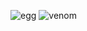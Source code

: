 ![egg](https://capsule-render.vercel.app/api?type=egg&color=6E1D0C&height=210)
![venom](https://capsule-render.vercel.app/api?type=venom&height=200&text=Expect%20the%20unexpected!&fontSize=70&color=0:6E1D0C,100&fontColor=808080)
